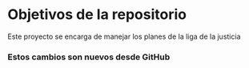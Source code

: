 # Objetivos de la repositorio

Este proyecto se encarga de manejar los planes de la liga de la justicia


### Estos cambios son nuevos desde GitHub
